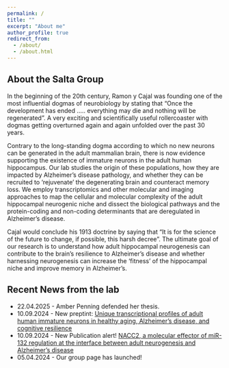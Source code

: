 ```yaml
---
permalink: /
title: ""
excerpt: "About me"
author_profile: true
redirect_from: 
  - /about/
  - /about.html
---
```


## About the Salta Group

In the beginning of the 20th century, Ramon y Cajal was founding one of the most influential dogmas of neurobiology by stating that “Once the development has ended ….. everything may die and nothing will be regenerated”. A very exciting and scientifically useful rollercoaster with dogmas getting overturned again and again unfolded over the past 30 years. 

Contrary to the long-standing dogma according to which no new neurons can be generated in the adult mammalian brain, there is now evidence supporting the existence of immature neurons in the adult human hippocampus. Our lab studies the origin of these populations, how they are impacted by Alzheimer’s disease pathology, and whether they can be recruited to ‘rejuvenate’ the degenerating brain and counteract memory loss.
We employ transcriptomics and other molecular and imaging approaches to map the cellular and molecular complexity of the adult hippocampal neurogenic niche and dissect the biological pathways and the protein-coding and non-coding determinants that are deregulated in Alzheimer’s disease.

Cajal would conclude his 1913 doctrine by saying that “It is for the science of the future to change, if possible, this harsh decree”. The ultimate goal of our research is to understand how adult hippocampal neurogenesis can contribute to the brain’s resilience to Alzheimer’s disease and whether harnessing neurogenesis can increase the ‘fitness’ of the hippocampal niche and improve memory in Alzheimer’s.


## Recent News from the lab

* 22.04.2025 - Amber Penning defended her thesis.
* 10.09.2024 - New preptint: [Unique transcriptional profiles of adult human immature neurons in healthy aging, Alzheimer’s disease, and cognitive resilience](https://www.biorxiv.org/content/10.1101/2025.01.08.631686v1)
* 10.09.2024 - New Publication alert! [NACC2, a molecular effector of miR-132 regulation at the interface between adult neurogenesis and Alzheimer’s disease](https://www.nature.com/articles/s41598-024-72096-6)
* 05.04.2024 - Our group page has launched!
